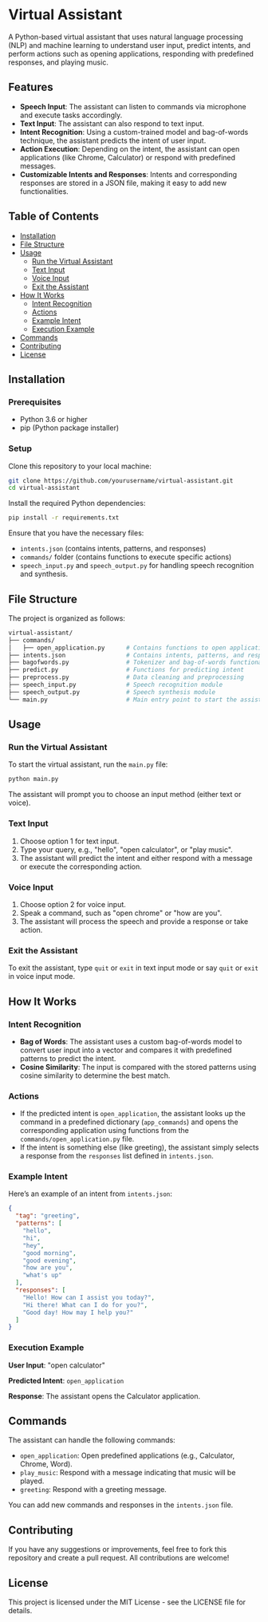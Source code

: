
# Virtual Assistant

A Python-based virtual assistant that uses natural language processing (NLP) and machine learning to understand user input, predict intents, and perform actions such as opening applications, responding with predefined responses, and playing music.

## Features

- **Speech Input**: The assistant can listen to commands via microphone and execute tasks accordingly.
- **Text Input**: The assistant can also respond to text input.
- **Intent Recognition**: Using a custom-trained model and bag-of-words technique, the assistant predicts the intent of user input.
- **Action Execution**: Depending on the intent, the assistant can open applications (like Chrome, Calculator) or respond with predefined messages.
- **Customizable Intents and Responses**: Intents and corresponding responses are stored in a JSON file, making it easy to add new functionalities.

## Table of Contents

- [Installation](#installation)
- [File Structure](#file-structure)
- [Usage](#usage)
  - [Run the Virtual Assistant](#run-the-virtual-assistant)
  - [Text Input](#text-input)
  - [Voice Input](#voice-input)
  - [Exit the Assistant](#exit-the-assistant)
- [How It Works](#how-it-works)
  - [Intent Recognition](#intent-recognition)
  - [Actions](#actions)
  - [Example Intent](#example-intent)
  - [Execution Example](#execution-example)
- [Commands](#commands)
- [Contributing](#contributing)
- [License](#license)

## Installation

### Prerequisites

- Python 3.6 or higher
- pip (Python package installer)

### Setup

Clone this repository to your local machine:

```bash
git clone https://github.com/yourusername/virtual-assistant.git
cd virtual-assistant
```

Install the required Python dependencies:

```bash
pip install -r requirements.txt
```

Ensure that you have the necessary files:

- `intents.json` (contains intents, patterns, and responses)
- `commands/` folder (contains functions to execute specific actions)
- `speech_input.py` and `speech_output.py` for handling speech recognition and synthesis.

## File Structure

The project is organized as follows:

```bash
virtual-assistant/
├── commands/
│   ├── open_application.py      # Contains functions to open applications
├── intents.json                 # Contains intents, patterns, and responses
├── bagofwords.py                # Tokenizer and bag-of-words functionality
├── predict.py                   # Functions for predicting intent
├── preprocess.py                # Data cleaning and preprocessing
├── speech_input.py              # Speech recognition module
├── speech_output.py             # Speech synthesis module
└── main.py                      # Main entry point to start the assistant
```

## Usage

### Run the Virtual Assistant

To start the virtual assistant, run the `main.py` file:

```bash
python main.py
```

The assistant will prompt you to choose an input method (either text or voice).

### Text Input

1. Choose option 1 for text input.
2. Type your query, e.g., "hello", "open calculator", or "play music".
3. The assistant will predict the intent and either respond with a message or execute the corresponding action.

### Voice Input

1. Choose option 2 for voice input.
2. Speak a command, such as "open chrome" or "how are you".
3. The assistant will process the speech and provide a response or take action.

### Exit the Assistant

To exit the assistant, type `quit` or `exit` in text input mode or say `quit` or `exit` in voice input mode.

## How It Works

### Intent Recognition

- **Bag of Words**: The assistant uses a custom bag-of-words model to convert user input into a vector and compares it with predefined patterns to predict the intent.
- **Cosine Similarity**: The input is compared with the stored patterns using cosine similarity to determine the best match.

### Actions

- If the predicted intent is `open_application`, the assistant looks up the command in a predefined dictionary (`app_commands`) and opens the corresponding application using functions from the `commands/open_application.py` file.
- If the intent is something else (like greeting), the assistant simply selects a response from the `responses` list defined in `intents.json`.

### Example Intent

Here’s an example of an intent from `intents.json`:

```json
{
  "tag": "greeting",
  "patterns": [
    "hello",
    "hi",
    "hey",
    "good morning",
    "good evening",
    "how are you",
    "what's up"
  ],
  "responses": [
    "Hello! How can I assist you today?",
    "Hi there! What can I do for you?",
    "Good day! How may I help you?"
  ]
}
```

### Execution Example

**User Input**: "open calculator"

**Predicted Intent**: `open_application`

**Response**: The assistant opens the Calculator application.

## Commands

The assistant can handle the following commands:

- `open_application`: Open predefined applications (e.g., Calculator, Chrome, Word).
- `play_music`: Respond with a message indicating that music will be played.
- `greeting`: Respond with a greeting message.

You can add new commands and responses in the `intents.json` file.

## Contributing

If you have any suggestions or improvements, feel free to fork this repository and create a pull request. All contributions are welcome!

## License

This project is licensed under the MIT License - see the LICENSE file for details.
